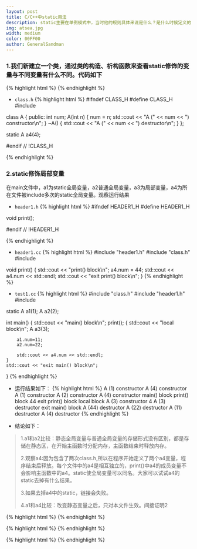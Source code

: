 ```yaml
---
layout: post
title: C/C++中static用法
description: static主要在单例模式中，当时他的规则具体来说是什么？是什么时候定义的，什么时候释放的，与普通变量有什么区别，希望这个blog可以清晰的解释这个问题。
img: atsea.jpg
width: medium
color: 00FF00
author: GeneralSandman
---
```


### 1.我们新建立一个类，通过类的构造、析构函数来查看static修饰的变量与不同变量有什么不同。代码如下

{% highlight html %}
{% endhighlight %}

- ```class.h```
{% highlight html %}
#ifndef CLASS_H
#define CLASS_H
#include <iostream>

class A
{
  public:
    int num;
    A(int n)
    {
        num = n;
        std::cout << "A (" << num << ") constructor\n";
    }
    ~A()
    {
        std::cout << "A (" << num << ") destructor\n";
    }
};

static A a4(4);

#endif // !CLASS_H

{% endhighlight %}


### 2.static修饰局部变量
在main文件中，a1为static全局变量，a2普通全局变量，a3为局部变量，a4为所在文件被include多次的static全局变量。观察运行结果

- ```header1.h```
{% highlight html %}
#ifndef HEADER1_H
#define HEADER1_H

void print();

#endif // !HEADER1_H

{% endhighlight %}

- ```header1.cc```
{% highlight html %}
#include "header1.h"
#include "class.h"
#include <iostream>

void print()
{
    std::cout << "print() block\n";
    a4.num = 44;
    std::cout << a4.num << std::endl;
    std::cout << "exit print() block\n";
}
{% endhighlight %}

- ```test1.cc```
{% highlight html %}
#include "class.h"
#include "header1.h"
#include <iostream>

static A a1(1);
A a2(2);

int main()
{
    std::cout << "main() block\n";
    print();
    {
        std::cout << "local block\n";
        A a3(3);

        a1.num=11;
        a2.num=22;
        
        std::cout << a4.num << std::endl;
    }
    std::cout << "exit main() block\n";
}
{% endhighlight %}

- 运行结果如下：
{% highlight html %}
A (1) constructor
A (4) constructor
A (1) constructor
A (2) constructor
A (4) constructor
main() block
print() block
44
exit print() block
local block
A (3) constructor
4
A (3) destructor
exit main() block
A (44) destructor
A (22) destructor
A (11) destructor
A (4) destructor
{% endhighlight %}

- 结论如下：
<blockquote>
<p>
1.a1和a2比较：静态全局变量与普通全局变量的存储形式没有区别，都是存储在静态区，在开始主函数时分配内存，主函数结束时释放内存。
</p>

<p>
2.观察a4:因为包含了两次class.h,所以在程序开始定义了两个a4变量，程序结束后释放。每个文件中的a4是相互独立的，print()中a4的成员变量不会影响主函数中的a4。static使全局变量可以同名。大家可以试试a4的static去掉有什么结果。
</p>

<p>
3.如果去掉a4中的static，链接会失败。
</p>

<p>
4.a1和a4比较：改变静态变量之后，只对本文件生效。间接证明2
</p>

</blockquote>






{% highlight html %}
{% endhighlight %}


{% highlight html %}
{% endhighlight %}

{% highlight html %}
{% endhighlight %}
<blockquote>
</blockquote>

